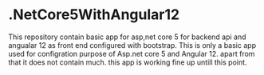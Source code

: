 # .NetCore5WithAngular12
This repository contain basic app for asp,net core 5 for backend api and angualar 12 as front end configured with bootstrap. This is only a basic app used for configration purpose of Asp.net core 5 and Angular 12. apart from that it does not contain much. this app is working fine up untill this point.
